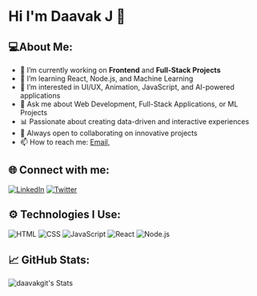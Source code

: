 # Hi I'm Daavak J 👋

## 💻About Me:
- 🔭 I’m currently working on **Frontend** and **Full-Stack Projects**
- 🌱 I’m learning React, Node.js, and Machine Learning
- 🧠 I’m interested in UI/UX, Animation, JavaScript, and AI-powered applications
- 💬 Ask me about Web Development, Full-Stack Applications, or ML Projects
- 📊 Passionate about creating data-driven and interactive experiences
- 🤝 Always open to collaborating on innovative projects
- 📫 How to reach me: [Email](daavakcs23@gmail.com),

## 🌐 Connect with me:
[![LinkedIn](https://img.shields.io/badge/LinkedIn-blue?logo=linkedin&logoColor=white)](https://www.linkedin.com/in/daavak-j-4440a7326/)
[![Twitter](https://img.shields.io/badge/Twitter-black?logo=twitter&logoColor=white)](https://twitter.com/yourprofile)

## ⚙️ Technologies I Use:
![HTML](https://img.shields.io/badge/HTML5-E34F26?logo=html5&logoColor=white)
![CSS](https://img.shields.io/badge/CSS3-1572B6?logo=css3&logoColor=white)
![JavaScript](https://img.shields.io/badge/JavaScript-F7DF1E?logo=javascript&logoColor=black)
![React](https://img.shields.io/badge/React-20232A?logo=react&logoColor=61DAFB)
![Node.js](https://img.shields.io/badge/Node.js-339933?logo=nodedotjs&logoColor=white)

## 📈 GitHub Stats:
![daavakgit's Stats](https://github-readme-stats.vercel.app/api?username=daavakgit&theme=algolia&show_icons=true&hide_border=true&count_private=true)
